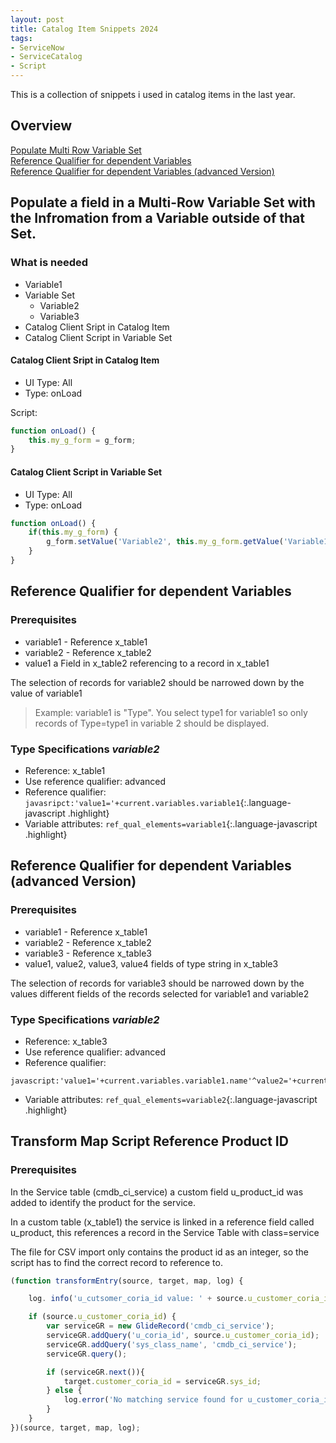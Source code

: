 ```yaml
---
layout: post
title: Catalog Item Snippets 2024
tags:
- ServiceNow
- ServiceCatalog
- Script
---
```


This is a collection of snippets i used in catalog items in the last year.

## Overview
[Populate Multi Row Variable Set](#populate-a-field-in-a-multi-row-variable-set-with-the-infromation-from-a-variable-outside-of-that-set)   
[Reference Qualifier for dependent Variables](#reference-qualifier-for-dependent-variables)  
[Reference Qualifier for dependent Variables (advanced Version)](#reference-qualifier-for-dependent-variables-advanced-version)  

## Populate a field in a Multi-Row Variable Set with the Infromation from a Variable outside of that Set.

### What is needed

* Variable1
* Variable Set
    * Variable2
    * Variable3
* Catalog Client Sript in Catalog Item
* Catalog Client Script in Variable Set

#### Catalog Client Sript in Catalog Item

* UI Type: All
* Type: onLoad

Script:

```javascript
function onLoad() {
    this.my_g_form = g_form;
}
```

#### Catalog Client Script in Variable Set

* UI Type: All
* Type: onLoad

```javascript
function onLoad() {
    if(this.my_g_form) {
        g_form.setValue('Variable2', this.my_g_form.getValue('Variable1'))
    }
}
```

## Reference Qualifier for dependent Variables

### Prerequisites

* variable1 - Reference x_table1
* variable2 - Reference x_table2
* value1 a Field in x_table2 referencing to a record in x_table1

The selection of records for variable2 should be narrowed down by the value of variable1
> Example: variable1 is "Type". You select type1 for variable1 so only records of Type=type1 in variable 2 should be displayed.

### Type Specifications *variable2*

* Reference: x_table1
* Use reference qualifier: advanced
* Reference qualifier: `javasripct:'value1='+current.variables.variable1`{:.language-javascript .highlight}
* Variable attributes: `ref_qual_elements=variable1`{:.language-javascript .highlight}

## Reference Qualifier for dependent Variables (advanced Version)

### Prerequisites

* variable1 - Reference x_table1
* variable2 - Reference x_table2
* variable3 - Reference x_table3
* value1, value2, value3, value4 fields of type string in x_table3

The selection of records for variable3 should be narrowed down by the values different fields of the records selected for variable1 and variable2


### Type Specifications *variable2*

* Reference: x_table3
* Use reference qualifier: advanced
* Reference qualifier: 
```javasripct
javascript:'value1='+current.variables.variable1.name'^value2='+current.variables.variable1.id'^value3='+current.variables.variable2.version'^value4='+current.variables.variable1.name
```
* Variable attributes: `ref_qual_elements=variable2`{:.language-javascript .highlight}

## Transform Map Script Reference Product ID

### Prerequisites

In the Service table (cmdb_ci_service) a custom field u_product_id was added to identify the product for the service.  

In a custom table (x_table1) the service is linked in a reference field called u_product, this references a record in the Service Table with class=service

The file for CSV import only contains the product id as an integer, so the script has to find the correct record to reference to.

```javascript
(function transformEntry(source, target, map, log) {

    log. info('u_cutsomer_coria_id value: ' + source.u_customer_coria_id);

    if (source.u_customer_coria_id) {
        var serviceGR = new GlideRecord('cmdb_ci_service');
        serviceGR.addQuery('u_coria_id', source.u_customer_coria_id);
        serviceGR.addQuery('sys_class_name', 'cmdb_ci_service');
        serviceGR.query();

        if (serviceGR.next()){
            target.customer_coria_id = serviceGR.sys_id;
        } else {
            log.error('No matching service found for u_customer_coria_id: ' + source.u_customer_coria_id)
        }
    }
})(source, target, map, log);
```
